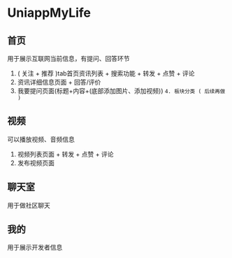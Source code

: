 # UniappMyLife

## 首页
用于展示互联网当前信息，有提问、回答环节
1. ( 关注 + 推荐 )tab首页资讯列表 + 搜索功能 + 转发 + 点赞 + 评论
2. 资讯详细信息页面 + 回答/评价 
3. 我要提问页面(标题+内容+(底部添加图片、添加视频)) 
`4. 板块分类 ( 后续再做 )`

## 视频
可以播放视频、音频信息
1. 视频列表页面 + 转发 + 点赞 + 评论
2. 发布视频页面

## 聊天室
用于做社区聊天

## 我的
用于展示开发者信息
